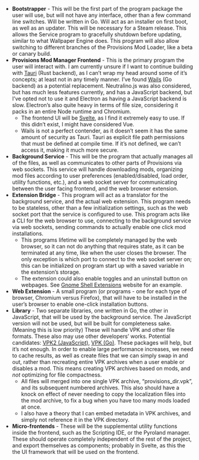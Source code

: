 - **Bootstrapper** - This will be the first part of the program package the user will use, but will not have any interface, other than a few command line switches. Will be written in Go. Will act as an installer on first boot, as well as an updater. This will be necessary for a Steam release. This allows the Service program to gracefully shutdown before updating, similar to what Wallpaper Engine does. This program will also allow switching to different branches of the Provisions Mod Loader, like a beta or canary build.
- **Provisions Mod Manager Frontend** - This is the primary program the user will interact with. I am currently unsure if I want to continue building with [Tauri](https://tauri.app/) (Rust backend), as I can’t wrap my head around some of it’s concepts; at least not in any timely manner. I’ve found [Wails](https://wails.io/) (Go backend) as a potential replacement. Neutralino.js was also considered, but has much less features currently, and has a JavaScript backend, but I’ve opted not to use it and Electron as having a JavaScript backend is slow. Electron’s also quite heavy in terms of file size, considering it packs in an entire Node runtime and Chromium.
	- The frontend UI will be [Svelte](https://svelte.dev), as I find it extremely easy to use. If this didn’t exist, I might have considered Vue.
	- Wails is not a perfect contender, as it doesn’t seem it has the same amount of security as Tauri. Tauri as explicit file path permissions that must be defined at compile time. If it’s not defined, we can’t access it, making it much more secure.
- **Background Service** - This will be the program that actually manages all of the files, as well as communicates to other parts of Provisions via web sockets. This service will handle downloading mods, organizing mod files according to user preferences (enabled/disabled, load order, utility functions, etc.), and a web socket server for communicating between the user facing frontend, and the web browser extension.
- **Extension Bridge** - This program will act as a translator for the background service, and the actual web extension. This program needs to be stateless, other than a few initialization settings, such as the web socket port that the service is configured to use. This program acts like a CLI for the web browser to use, connecting to the background service via web sockets, sending commands to actually enable one click mod installations.
	- This programs lifetime will be completely managed by the web browser, so it can not do anything that requires state, as it can be terminated at any time, like when the user closes the browser. The only exception is which port to connect to the web socket server on; this can be initialized on program start up with a saved variable in the extension’s storage.
	- The extension could also enable toggles and an uninstall button on webpages. See [Gnome Shell Extensions](https://extensions.gnome.org/) website for an example.
- **Web Extension** - A small program (or programs - one for each type of browser, Chromium versus Firefox), that will have to be installed in the user’s browser to enable one-click installation buttons.
- **Library** - Two separate libraries, one written in Go, the other in JavaScript, that will be used by the background service. The JavaScript version will not be used, but will be built for completeness sake. (Meaning this is low priority) These will handle VPK and other file formats. These also may use other developers’ works. Potential candidates: [VPK2 (JavaScript)](https://www.npmjs.com/package/vpk2), [VPK (Go)](https://pkg.go.dev/github.com/galaco/vpk2). These packages will help, but it’s not enough. In order to enable large performance increases, we need to cache results, as well as create files that we can simply swap in and out, rather than recreating entire VPK archives when a user enable or disables a mod. This means creating VPK archives based on mods, and *not* optimizing for file compactness. 
	- All files will merged into one single VPK archive, “provisions_dir.vpk”, and its subsequent numbered archives. This also should have a knock on effect of never needing to copy the localization files into the mod archive, to fix a bug when you have too many mods loaded at once.
	- I also have a theory that I can embed metadata in VPK archives, and simply not reference it in the VPK directory.
- **Micro-frontends** - These will be the supplemental utility functions inside the frontend, such as the Scripting IDE, or the Pyroland manager. These should operate completely independent of the rest of the project, and export themselves as components; probably in Svelte, as this the the UI framework that will be used on the frontend.

